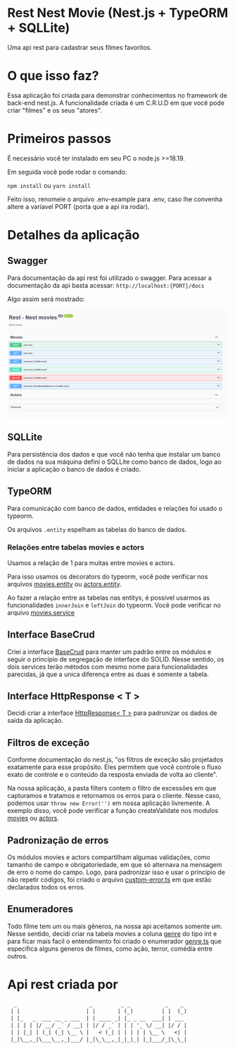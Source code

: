 # Rest Nest Movie (Nest.js + TypeORM + SQLLite)

Uma api rest para cadastrar seus filmes favoritos.

# O que isso faz?

Essa aplicação foi criada para demonstrar conhecimentos no framework de back-end nest.js. A funcionalidade criada é um C.R.U.D em que você pode criar "filmes" e os seus "atores".

# Primeiros passos

É necessário você ter instalado em seu PC o node.js >=18.19.

Em seguida você pode rodar o comando:

`npm install` ou `yarn install`

Feito isso, renomeie o arquivo .env-example para .env, caso lhe convenha altere a variavel PORT (porta que a api ira rodar).

# Detalhes da aplicação

## Swagger

Para documentação da api rest foi utilizado o swagger. Para acessar a documentação da api basta acessar: `http://localhost:{PORT}/docs`

Algo assim será mostrado:

![alt text](./readme-imgs/swagger.png)

## SQLLite

Para persistência dos dados e que você não tenha que instalar um banco de dados na sua máquina defini o SQLLite como banco de dados, logo ao iniciar a aplicação o banco de dados é criado.

## TypeORM

Para comunicação com banco de dados, entidades e relações foi usado o typeorm.

Os arquivos `.entity` espelham as tabelas do banco de dados.

### Relações entre tabelas movies e actors

Usamos a relação de 1 para muitas entre movies e actors.

Para isso usamos os decorators do typeorm, você pode verificar nos arquivos [movies.entity](./src/modules//movies//entities//movie.entity.ts#L28) ou [actors.entity](./src/modules//actors//entities//actor.entity.ts#L21).

Ao fazer a relação entre as tabelas nas entitys, é possivel usarmos as funcionalidades `innerJoin` e `leftJoin` do typeorm. Você pode verificar no arquivo [movies.service](./src/modules//movies//movies.service.ts#L134)

## Interface BaseCrud

Criei a interface [BaseCrud](./src/interfaces//base-crud.ts) para manter um padrão entre os módulos e seguir o princípio de segregação de interface do SOLID. Nesse sentido, os dois services terão métodos com mesmo nome para funcionalidades parecidas, já que a unica diferença entre as duas é somente a tabela.

## Interface HttpResponse < T >

Decidi criar a interface [HttpResponse< T >](./src/interfaces//http-response.ts) para padronizar os dados de saída da aplicação.

## Filtros de exceção

Conforme documentação do nest.js, "os filtros de exceção são projetados exatamente para esse propósito. Eles permitem que você controle o fluxo exato de controle e o conteúdo da resposta enviada de volta ao cliente".

Na nossa aplicação, a pasta filters contem o filtro de excessões em que capturamos e tratamos e retornamos os erros para o cliente. Nesse caso, podemos usar `throw new Error('')` em nossa aplicação livremente. A exemplo disso, você pode verificar a função createValidate nos modulos [movies](./src/modules//movies//movies.service.ts#L53) ou [actors](./src/modules//actors//actors.service.ts#L41).

## Padronização de erros

Os módulos movies e actors compartilham algumas validações, como tamanho de campo e obrigatoriedade, em que só alternava na mensagem de erro o nome do campo. Logo, para padronizar isso e usar o principio de não repetir códigos, foi criado o arquivo [custom-error.ts](./src/const//custom-error.ts) em que estão declarados todos os erros.

## Enumeradores

Todo filme tem um ou mais gêneros, na nossa api aceitamos somente um. Nesse sentido, decidi criar na tabela movies a coluna [genre](./src/modules//movies//entities//movie.entity.ts#L19) do tipo int e para ficar mais facil o entendimento foi criado o enumerador [genre.ts](./src/enums/genre.enum.ts) que especifica alguns generos de filmes, como ação, terror, comédia entre outros.

# Api rest criada por

```
  _                       _         _ _           _    _
 | |                     | |       | (_)         | |  (_)
 | |_   _  ___ __ _ ___  | | ____ _| |_ _ __  ___| | ___
 | | | | |/ __/ _` / __| | |/ / _` | | | '_ \/ __| |/ / |
 | | |_| | (_| (_| \__ \ |   < (_| | | | | | \__ \   <| |
 |_|\__,_|\___\__,_|___/ |_|\_\__,_|_|_|_| |_|___/_|\_\_|

```
